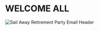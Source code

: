 # WELCOME ALL
![Sail Away Retirement Party Email Header](https://user-images.githubusercontent.com/79122583/117514885-281b7800-af52-11eb-95ee-703ae31e8ce2.png)

